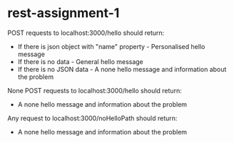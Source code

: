 # rest-assignment-1

POST requests to localhost:3000/hello should return:
- If there is json object with "name" property - Personalised hello message
- If there is no data - General hello message
- If there is no JSON data - A none hello message and information about the problem

None POST requests to localhost:3000/hello should return:
- A none hello message and information about the problem

Any request to localhost:3000/noHelloPath should return:
- A none hello message and information about the problem
